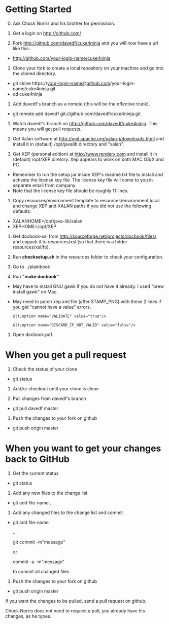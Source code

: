 Getting Started
===============

 0. Ask Chuck Norris and his brother for permission.

 1. Get a login on http://github.com/

 1. Fork http://github.com/davedf/cuke4ninja and you will now have a url like this:
  * http://github.com/your-login-name/cuke4ninja

 1. Clone your fork to create a local repository on your machine and go into the cloned directory.
  * git clone https://your-login-name@github.com/your-login-name/cuke4ninja.git
  * cd cuke4ninja

 1. Add davedf's branch as a remote (this will be the effective trunk).
  * git remote add davedf git://github.com/davedf/cuke4ninja.git

 1. Watch davedf's branch on http://github.com/davedf/cuke4ninja.
    This means you will get pull requests.

 1. Get Xalan software at http://xml.apache.org/xalan-j/downloads.html and install it in (default) /opt/javalib directory and "xalan".

 1. Get XEP (personal edition) at http://www.renderx.com and install it in (default) /opt/XEP diretory. Xep appears to work on both MAC OS/X and PC.
  * Remember to run the setup jar inside XEP's readme.txt file to install and activate the license key file. The license key file will come to you in separate email from company.
  * Note that the license key file should be roughly 11 lines.

 1. Copy resources/environment.template to resources/environment.local and change XEP and XALAN paths if you did not use the following defaults:
  * XALANHOME=/opt/java-lib/xalan
  * XEPHOME=/opt/XEP

 1. Get docbook-xsl from http://sourceforge.net/projects/docbook/files/ and unpack it to resources/xsl (so that there is a folder resources/xsl/fo).

 1. Run **checksetup.sh** in the resources folder to check your configuration.

 1. Go to ../plainbook

 1. Run **"make docbook"**
  * May have to install GNU gawk if you do not have it already. I used "brew install gawk" on Mac.
  * May need to patch xep.xml file (after STAMP_PNG) with these 2 lines if you get "cannot have a value" errors.

        &lt;option name="VALIDATE" value="true"/>

        &lt;option name="DISCARD_IF_NOT_VALID" value="false"/>


 1. Open docbook.pdf.

When you get a pull request
===========================

 1. Check the status of your clone
  * git status

 1. Add/or checkout until your clone is clean

 1. Pull changes from davedf's branch
  * git pull davedf master

 1. Push the changes to your fork on github
  * git push origin master


When you want to get your changes back to GitHub
================================================

 1. Get the current status
  * git status

 1. Add any new files to the change list
  * git add file-name ...

 1. Add any changed files to the change list and commit
  * git add file-name

    ...

    git commit -m"message"

    or

    commit -a -m"message"

    to commit all changed files

 1. Push the changes to your fork on github
  * git push origin master

If you want the changes to be pulled, send a pull request on github.

Chuck Norris does not need to request a pull, you already have his changes, as he types.
